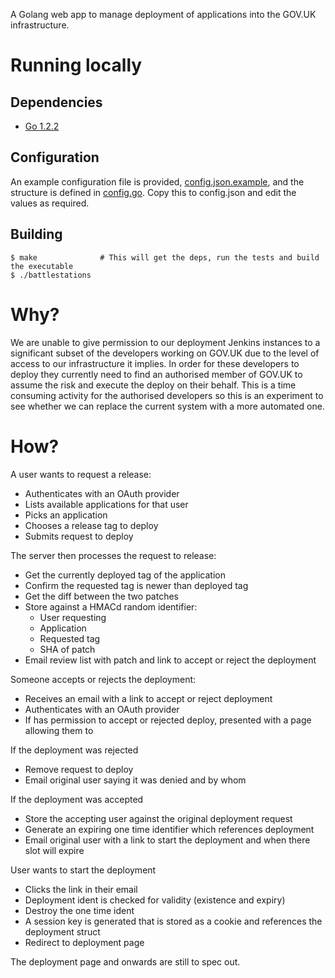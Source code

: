 
A Golang web app to manage deployment of applications into the GOV.UK infrastructure.

# Running locally

## Dependencies

  - [Go 1.2.2](http://golang.org/doc/install)

## Configuration

An example configuration file is provided, [config.json.example](https://github.com/alphagov/battlestations/blob/master/config.json.example), and the structure is defined in [config.go](https://github.com/alphagov/battlestations/blob/master/config.go). Copy this to config.json and edit the values as required.

## Building

```
$ make              # This will get the deps, run the tests and build the executable
$ ./battlestations
```

# Why?

We are unable to give permission to our deployment Jenkins instances to a significant subset
of the developers working on GOV.UK due to the level of access to our infrastructure it
implies. In order for these developers to deploy they currently need to find an authorised
member of GOV.UK to assume the risk and execute the deploy on their behalf. This is a time
consuming activity for the authorised developers so this is an experiment to see whether
we can replace the current system with a more automated one.

# How?

A user wants to request a release:
  - Authenticates with an OAuth provider
  - Lists available applications for that user
  - Picks an application
  - Chooses a release tag to deploy
  - Submits request to deploy

The server then processes the request to release:
  - Get the currently deployed tag of the application
  - Confirm the requested tag is newer than deployed tag
  - Get the diff between the two patches
  - Store against a HMACd random identifier:
    + User requesting
    + Application
    + Requested tag
    + SHA of patch
  - Email review list with patch and link to accept or reject the deployment

Someone accepts or rejects the deployment:
  - Receives an email with a link to accept or reject deployment
  - Authenticates with an OAuth provider
  - If has permission to accept or rejected deploy, presented with a page allowing them to

If the deployment was rejected
  - Remove request to deploy
  - Email original user saying it was denied and by whom

If the deployment was accepted
  - Store the accepting user against the original deployment request
  - Generate an expiring one time identifier which references deployment
  - Email original user with a link to start the deployment and when there slot will expire

User wants to start the deployment
  - Clicks the link in their email
  - Deployment ident is checked for validity (existence and expiry)
  - Destroy the one time ident
  - A session key is generated that is stored as a cookie and references the deployment struct
  - Redirect to deployment page

The deployment page and onwards are still to spec out.
